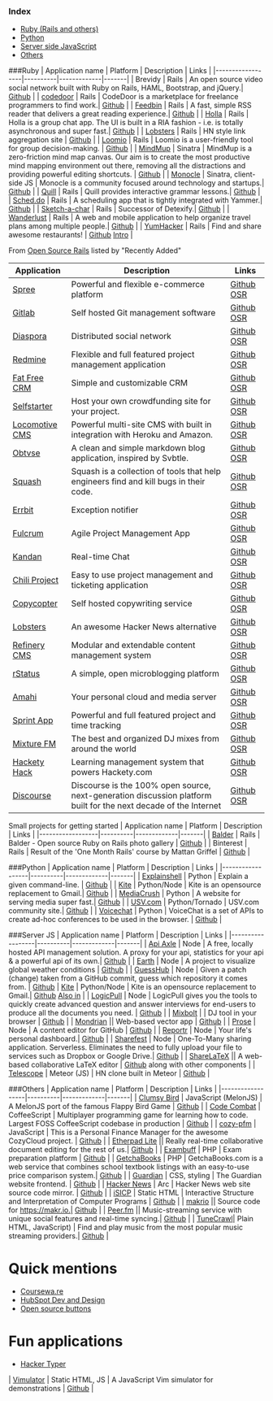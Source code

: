 ### Index
* [Ruby (Rails and others)](#ruby)
* [Python](#python)
* [Server side JavaScript](#server-js)
* [Others](#others)

###Ruby
| Application name | Platform | Description | Links |
|------------------|----------|-------------|-------|
| Brevidy | Rails | An open source video social network built with Ruby on Rails, HAML, Bootstrap, and jQuery.| [Github](https://github.com/iwasrobbed/Brevidy) |
| [codedoor](https://www.codedoor.com/) | Rails | CodeDoor is a marketplace for freelance programmers to find work.| [Github](https://github.com/CodeDoor/codedoor) |
| [Feedbin](https://feedbin.me/) | Rails | A fast, simple RSS reader that delivers a great reading experience.| [Github](https://github.com/feedbin/feedbin) |
| [Holla](https://maccman-holla.heroku.com/) | Rails | Holla is a group chat app. The UI is built in a RIA fashion - i.e. is totally asynchronous and super fast.| [Github](https://github.com/maccman/holla) |
| [Lobsters](https://lobste.rs/) | Rails | HN style link aggregation site | [Github](https://github.com/jcs/lobsters) |
| [Loomio](https://www.loomio.org/) | Rails | Loomio is a user-friendly tool for group decision-making. | [Github](https://github.com/loomio/loomio) |
| [MindMup](http://www.mindmup.com) | Sinatra | MindMup is a zero-friction mind map canvas. Our aim is to create the most productive mind mapping environment out there, removing all the distractions and providing powerful editing shortcuts. | [Github](https://github.com/mindmup/mindmup) |
| [Monocle](http://monocle.io) | Sinatra, client-side JS | Monocle is a community focused around technology and startups.| [Github](https://github.com/maccman/monocle) |
| [Quill](http://www.quill.org) | Rails | Quill provides interactive grammar lessons.| [Github](https://github.com/empirical-org/quill) |
| [Sched.do](http://sched.do) | Rails | A scheduling app that is tightly integrated with Yammer.| [Github](https://github.com/yammer/sched.do) |
| [Sketch-a-char](http://sketch-a-char.heroku.com) | Rails | Successor of Detexify.| [Github](https://github.com/kirel/sketch-a-char) |
| [Wanderlust](http://mywanderlust.co/) | Rails | A web and mobile application to help organize travel plans among multiple people.| [Github](https://github.com/danecjensen/mywanderlust) |
| [YumHacker](http://yumhacker.com) | Rails | Find and share awesome restaurants! | [Github](https://github.com/jendewalt/yumhacker) [Intro](http://blog.yumhacker.com/post/74733516768/yumhacker-i-built-a-social-network-for-food-and-heres) |

From [Open Source Rails](http://www.opensourcerails.com/) listed by "Recently Added"

| Application | Description | Links |
|---------------|---------------|-------|
| [Spree](http://spreecommerce.com/) | Powerful and flexible e-commerce platform | [Github](http://github.com/spree/spree) [OSR](http://www.opensourcerails.com/spree/) |
| [Gitlab](http://gitlabhq.com/) | Self hosted Git management software | [Github](http://github.com/gitlabhq/gitlabhq) [OSR](http://www.opensourcerails.com/gitlab/) |
| [Diaspora](https://joindiaspora.com/) | Distributed social network | [Github](http://github.com/diaspora/diaspora) [OSR](http://www.opensourcerails.com/diaspora/) |
| [Redmine](http://www.redmine.org/) | Flexible and full featured project management application | [Github](http://github.com/edavis10/redmine) [OSR](http://www.opensourcerails.com/redmine/) |
| [Fat Free CRM](http://www.fatfreecrm.com/) | Simple and customizable CRM | [Github](http://github.com/fatfreecrm/fat_free_crm) [OSR](http://www.opensourcerails.com/fatfreecrm/) |
| [Selfstarter](http://selfstarter.us/) | Host your own crowdfunding site for your project. | [Github](http://github.com/lockitron/selfstarter) [OSR](http://www.opensourcerails.com/selfstarter/) |
| [Locomotive CMS](http://locomotivecms.com/) | Powerful multi-site CMS with built in integration with Heroku and Amazon. | [Github](http://github.com/locomotivecms/engine) [OSR](http://www.opensourcerails.com/locomotivecms/) |
| [Obtvse](http://obtvse.herokuapp.com/) | A clean and simple markdown blog application, inspired by Svbtle. | [Github](http://github.com/natew/obtvse) [OSR](http://www.opensourcerails.com/obtvse/) |
| [Squash](http://squash.io/) | Squash is a collection of tools that help engineers find and kill bugs in their code. | [Github](http://github.com/SquareSquash/web) [OSR](http://www.opensourcerails.com/squash/) |
| [Errbit](https://github.com/errbit/errbit) | Exception notifier | [Github](http://github.com/errbit/errbit) [OSR](http://www.opensourcerails.com/errbit/) |
| [Fulcrum](http://wholemeal.co.nz/projects/fulcrum.html) | Agile Project Management App | [Github](http://github.com/malclocke/fulcrum) [OSR](http://www.opensourcerails.com/fulcrum/) |
| [Kandan](http://kandanapp.com/) | Real-time Chat | [Github](http://github.com/kandanapp/kandan) [OSR](http://www.opensourcerails.com/kandan/) |
| [Chili Project](https://www.chiliproject.org/) | Easy to use project management and ticketing application | [Github](http://github.com/chiliproject/chiliproject) [OSR](http://www.opensourcerails.com/chiliproject/) |
| [Copycopter](http://copycopter.com/) | Self hosted copywriting service | [Github](http://github.com/copycopter/copycopter-server) [OSR](http://www.opensourcerails.com/copycopter/) |
| [Lobsters](http://lobste.rs/) | An awesome Hacker News alternative | [Github](http://github.com/jcs/lobsters) [OSR](http://www.opensourcerails.com/lobsters/) |
| [Refinery CMS](http://refinerycms.com/) | Modular and extendable content management system | [Github](http://github.com/refinery/refinerycms) [OSR](http://www.opensourcerails.com/refinerycms/) |
| [rStatus](http://rstat.us/) | A simple, open microblogging platform | [Github](http://github.com/hotsh/rstat.us) [OSR](http://www.opensourcerails.com/rstatus/) |
| [Amahi](http://www.amahi.org/) | Your personal cloud and media server | [Github](http://github.com/amahi/platform) [OSR](http://www.opensourcerails.com/amahi/) |
| [Sprint App](http://sprintapp.com/) | Powerful and full featured project and time tracking | [Github](http://github.com/macfanatic/SprintApp) [OSR](http://www.opensourcerails.com/sprintapp/) |
| [Mixture FM](http://mixture.fm/) | The best and organized DJ mixes from around the world | [Github](http://github.com/erickreutz/mixturefm) [OSR](http://www.opensourcerails.com/mixturefm/) |
| [Hackety Hack](http://hackety.com/) | Learning management system that powers Hackety.com | [Github](http://github.com/hacketyhack/hackety-hack.com) [OSR](http://www.opensourcerails.com/hackety/) |
| [Discourse](http://www.discourse.org/) | Discourse is the 100% open source, next-generation discussion platform built for the next decade of the Internet | [Github](http://github.com/discourse/discourse) [OSR](http://www.opensourcerails.com/discourse/) |

Small projects for getting started
| Application name | Platform | Description | Links |
|------------------|----------|-------------|-------|
| [Balder](http://balderapp.com/) | Rails | Balder - Open source Ruby on Rails photo gallery | [Github](https://github.com/espen/balder/) |
| Binterest | Rails | Result of the 'One Month Rails' course by Mattan Griffel | [Github](https://github.com/benjaminmbrown/binterest) |

###Python
| Application name | Platform | Description | Links |
|------------------|----------|-------------|-------|
| [Explainshell](http://www.explainshell.com/) | Python | Explain a given command-line. | [Github](https://github.com/idank/explainshell) |
| [Kite](http://khamidou.github.io/kite/) | Python/Node | Kite is an opensource replacement to Gmail.| [Github](https://github.com/khamidou/kite) |
| [MediaCrush](https://mediacru.sh) | Python | A website for serving media super fast.| [Github](https://github.com/MediaCrush/MediaCrush) |
| [USV.com](http://usv.com) | Python/Tornado | USV.com community site.| [Github](https://github.com/unionsquareventures/theconversation) |
| [Voicechat](http://voicechatapi.com) | Python | VoiceChat is a set of APIs to create ad-hoc conferences to be used in the browser. | [Github](https://github.com/plivo/voicechat) |

###Server JS
| Application name | Platform | Description | Links |
|------------------|----------|-------------|-------|
| [Api Axle](http://apiaxle.com) | Node | A free, locally hosted API management solution. A proxy for your api, statistics for your api & a powerful api of its own.| [Github](https://github.com/apiaxle/apiaxle) |
| [Earth](http://earth.nullschool.net) | Node | A project to visualize global weather conditions | [Github](https://github.com/cambecc/earth) |
| [GuessHub](http://guesshub.io/) | Node | Given a patch (change) taken from a GitHub commit, guess which repository it comes from. | [Github](https://github.com/max99x/guesshub/)
| [Kite](http://khamidou.github.io/kite/) | Python/Node | Kite is an opensource replacement to Gmail.| [Github](https://github.com/khamidou/kite) [Also in](#python) |
| [LogicPull](https://www.logicpull.com/) | Node | LogicPull gives you the tools to quickly create advanced question and answer interviews for end-users to produce all the documents you need. | [Github](https://github.com/ChrisZieba/LogicPull) |
| [Mixbolt](http://mixbolt.com) | | DJ tool in your browser | [Github](https://github.com/adaline/mixbolt) |
| [Mondrian](http://mondrian.io) || Web-based vector app | [Github](https://github.com/artursapek/mondrian) |
| [Prose](https://prose.io) | Node | A content editor for GitHub | [Github](https://github.com/prose/prose) |
| [Reportr](http://www.reportr.io) | Node | Your life's personal dashboard.| [Github](https://github.com/SamyPesse/reportr) |
| [Sharefest](http://sharefest.me) | Node | One-To-Many sharing application. Serverless. Eliminates the need to fully upload your file to services such as Dropbox or Google Drive.| [Github](https://github.com/Peer5/ShareFest) |
| [ShareLaTeX](http://sharelatex.com) || A web-based collaborative LaTeX editor | [Github](https://github.com/sharelatex/sharelatex) along with other components |
| [Telescope](http://telesc.pe) | Meteor (JS) | HN clone built in Meteor | [Github](https://github.com/SachaG/Telescope) |

###Others
| Application name | Platform | Description | Links |
|------------------|----------|-------------|-------|
| [Clumsy Bird](http://ellisonleao.github.io/clumsy-bird/) | JavaScript (MelonJS) | A MelonJS port of the famous Flappy Bird Game | [Github](https://github.com/ellisonleao/clumsy-bird) |
| [Code Combat](http://codecombat.com/) | CoffeeScript | Multiplayer programming game for learning how to code. Largest FOSS CoffeeScript codebase in production | [Github](https://github.com/codecombat/codecombat) |
| [cozy-pfm](https://www.cozycloud.cc/) | JavaScript | This is a Personal Finance Manager for the awesome CozyCloud project. | [Github](https://github.com/seeker89/cozy-pfm/) |
| [Etherpad Lite](http://etherpad.org) || Really real-time collaborative document editing for the rest of us.| [Github](https://github.com/ether/etherpad-lite) |
| [Exambuff](http://truffles.me.uk/exambuff-open-sourced-startup) | PHP | Exam preparation platform | [Github](https://github.com/timruffles/exambuff) |
| [GetchaBooks](http://getchaBooks.com) | PHP | GetchaBooks.com is a web service that combines school textbook listings with an easy-to-use price comparison system.| [Github](https://github.com/getchabooks/getchabooks) |
| [Guardian](http://www.theguardian.com/uk?view=mobile) | CSS, styling | The Guardian website frontend. | [Github](https://github.com/guardian/frontend) |
| [Hacker News](http://news.ycombinator.com) | Arc | Hacker News web site source code mirror. | [Github](https://github.com/wting/hackernews) |
| [iSICP](http://xuanji.appspot.com/isicp/) | Static HTML | Interactive Structure and Interpretation of Computer Programs | [Github](https://github.com/zodiac/isicp) |
| [makrio](https://makr.io) || Source code for https://makr.io.| [Github](https://github.com/makrio/makrio) |
| [Peer.fm](http://peer.fm) || Music-streaming service with unique social features and real-time syncing.| [Github](https://github.com/buu700/napster.fm/) |
| [TuneCrawl](http://www.tunecrawl.com/)| Plain HTML, JavaScript) | Find and play music from the most popular music streaming providers.| [Github](https://github.com/ProbablyOliver/TuneCrawl) |

# Quick mentions
* [Coursewa.re](https://github.com/Courseware)
* [HubSpot Dev and Design](http://github.hubspot.com/)
* [Open source buttons](http://dracs89.github.io/bbtn/)

# Fun applications
* [Hacker Typer](https://github.com/duiker101/Hacker-Typer)



| [Vimulator](http://thoughtbot.github.io/vimulator/) | Static HTML, JS | A JavaScript Vim simulator for demonstrations | [Github](https://github.com/thoughtbot/vimulator/) |
